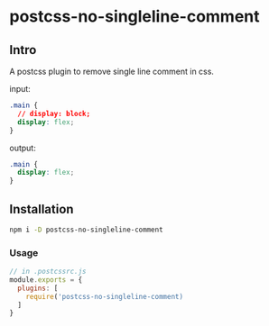 # postcss-no-singleline-comment

## Intro

A postcss plugin to remove single line comment in css.

input:

```css
.main {
  // display: block;
  display: flex;
}
```

output:

```css
.main {
  display: flex;
}
```

## Installation

```bash
npm i -D postcss-no-singleline-comment
```

### Usage

```js
// in .postcssrc.js
module.exports = {
  plugins: [
    require('postcss-no-singleline-comment)
  ]
}
```
